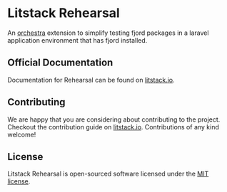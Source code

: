 # Litstack Rehearsal

An [orchestra](https://github.com/orchestral/testbench) extension to simplify
testing fjord packages in a laravel application environment that has fjord
installed.

## Official Documentation

Documentation for Rehearsal can be found on
[litstack.io](https://litstack.io/docs/packages/rehearsal).

## Contributing

We are happy that you are considering about contributing to the project.
Checkout the contribution guide on
[litstack.io](https://litstack.io/docs/prologue/contributing). Contributions of
any kind welcome!

## License

Litstack Rehearsal is open-sourced software licensed under the
[MIT license](LICENSE.md).
